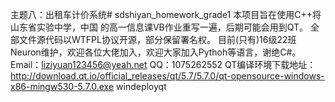 
主题八：出租车计价系统# sdshiyan_homework_grade1
本项目旨在使用C++将 山东省实验中学，中国 的高一信息课VB作业重写一遍，后期可能会用到QT。
全部文件源代码以WTFPL协议开源，部分保留署名权。
目前(只有)16级22班Neuron维护，欢迎各位大佬加入，欢迎大家加入Pythoh等语言，谢绝C#。
Email：liziyuan123456@yeah.net
QQ：1075262552
QT编译环境下载地址：http://download.qt.io/official_releases/qt/5.7/5.7.0/qt-opensource-windows-x86-mingw530-5.7.0.exe
windeployqt

